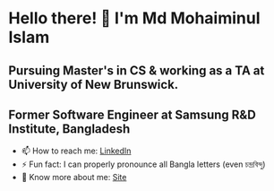 # Hello there! 👋 I'm Md Mohaiminul Islam
## Pursuing Master's in CS & working as a TA at University of New Brunswick.
## Former Software Engineer at Samsung R&D Institute, Bangladesh

<!-- - 🔭 I’m currently working on: Building e-commerce website -->
<!-- - 🌱 I’m currently learning: NodeJS, ReactJS, System Design, Docker -->
<!-- - 👯 I’m looking to collaborate on ... -->
<!-- - 🤔 I’m looking for help with: Computer Security -->
<!-- - 💬 Ask me about anything! -->
- 📫 How to reach me: [LinkedIn](https://www.linkedin.com/in/saquib2508/)
- ⚡ Fun fact: I can properly pronounce all Bangla letters (even চন্দ্রবিন্দু) 
- 🤔 Know more about me: [Site](https://iamsaquib2508.github.io/portfolio/)
<!--hello-->
